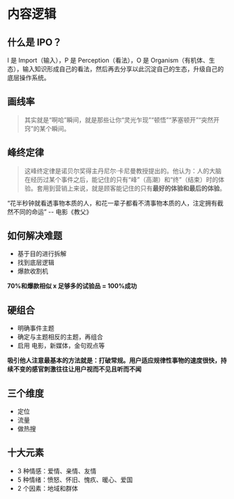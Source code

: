 # 内容逻辑

## 什么是 IPO？

I 是 Import（输入），P 是 Perception（看法），O 是 Organism（有机体、生态），输入知识形成自己的看法，然后再去分享以此沉淀自己的生态，升级自己的底层操作系统。

## 画线率

> 其实就是“啊哈”瞬间，就是那些让你“灵光乍现”“顿悟”“茅塞顿开”“突然开窍”的某个瞬间。

## 峰终定律

> 这峰终定律是诺贝尔奖得主丹尼尔·卡尼曼教授提出的。他认为：人的大脑在经历过某个事件之后，能记住的只有“峰”（高潮）和“终”（结束）时的体验。套用到营销上来说，就是顾客能记住的只有**最好的体验和最后的体验**。

“花半秒钟就看透事物本质的人，和花一辈子都看不清事物本质的人，注定拥有截然不同的命运” -- 电影《教父》

## 如何解决难题

-   基于目的进行拆解
-   找到底层逻辑
-   爆款收割机

**70%和爆款相似 x 足够多的试验品 = 100%成功**

## 硬组合

-   明确事件主题
-   确定与主题相反的主题，再组合
-   启用 电影，新媒体，金句观点等

**吸引他人注意最基本的方法就是：打破常规。用户适应规律性事物的速度很快，持续不变的感官刺激往往让用户视而不见且听而不闻**

## 三个维度

-   定位
-   流量
-   做热搜

## 十大元素

-   3 种情感：爱情、亲情、友情
-   5 种情绪：愤怒、怀旧、愧疚、暖心、爱国
-   2 个因素：地域和群体
